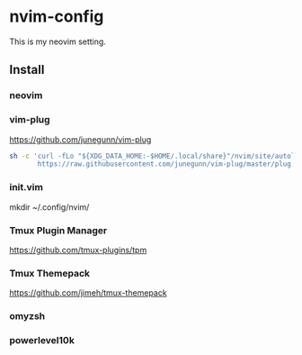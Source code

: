 # nvim-config

This is my neovim setting.

## Install

### neovim

### vim-plug


https://github.com/junegunn/vim-plug

```bash
sh -c 'curl -fLo "${XDG_DATA_HOME:-$HOME/.local/share}"/nvim/site/autoload/plug.vim --create-dirs \
       https://raw.githubusercontent.com/junegunn/vim-plug/master/plug.vim'
```
### init.vim

mkdir ~/.config/nvim/

### Tmux Plugin Manager
https://github.com/tmux-plugins/tpm

### Tmux Themepack
https://github.com/jimeh/tmux-themepack

### omyzsh

### powerlevel10k
